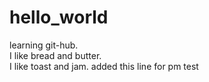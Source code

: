 # hello_world
learning git-hub.  
I like bread and butter.  
I like toast and jam.
added this line for pm test
